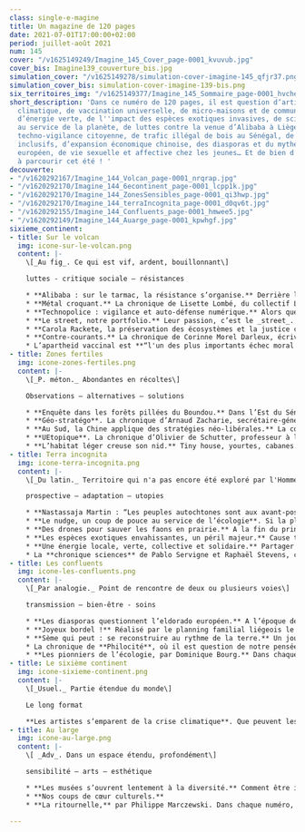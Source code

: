 ```yaml
---
class: single-e-magine
title: Un magazine de 120 pages
date: 2021-07-01T17:00:00+02:00
period: juillet-août 2021
num: 145
cover: "/v1625149249/Imagine_145_Cover_page-0001_kvuvub.jpg"
cover_bis: Imagine139_couverture_bis.jpg
simulation_cover: "/v1625149278/simulation-cover-imagine-145_qfjr37.png"
simulation_cover_bis: simulation-cover-imagine-139-bis.png
six_territoires_img: "/v1625149377/Imagine_145_Sommaire_page-0001_hvchem.jpg"
short_description: 'Dans ce numéro de 120 pages, il est question d’artistes et d''urgence
  climatique, de vaccination universelle, de micro-maisons et de communautés solidaires
  d’énergie verte, de l''impact des espèces exotiques invasives, de sciences sociales
  au service de la planète, de luttes contre la venue d’Alibaba à Liège Airport, de
  techno-vigilance citoyenne, de trafic illégal de bois au Sénégal, de musées plus
  inclusifs, d’expansion économique chinoise, des diasporas et du mythe de l''eldorado
  européen, de vie sexuelle et affective chez les jeunes… Et de bien d’autres sujets
  à parcourir cet été ! '
decouverte:
- "/v1620292167/Imagine_144_Volcan_page-0001_nrqrap.jpg"
- "/v1620292170/Imagine_144_6econtinent_page-0001_lcpp1k.jpg"
- "/v1620292170/Imagine_144_ZonesSensibles_page-0001_qi3hwp.jpg"
- "/v1620292170/Imagine_144_terraIncognita_page-0001_d0qv6t.jpg"
- "/v1620292155/Imagine_144_Confluents_page-0001_hmwee5.jpg"
- "/v1620292149/Imagine_144_Auarge_page-0001_kpwhgf.jpg"
sixieme_continent:
- title: Sur le volcan
  img: icone-sur-le-volcan.png
  content: |-
    \[_Au fig_. Ce qui est vif, ardent, bouillonnant\]

    luttes - critique sociale – résistances

    * **Alibaba : sur le tarmac, la résistance s’organise.** Derrière le front Stop Alibaba, l’opposition à la venue du géant chinois de l’e-commerce à Liège Airport s’organise.
    * **Métal croquant.** La chronique de Lisette Lombé, du collectif L-Slam.
    * **Technopolice : vigilance et auto-défense numérique.** Alors que la surveillance ne cesse de s’étendre, en rue ou sur le Net, le collectif Technopolice milite pour nous en faire prendre conscience, à travers des balades, des ateliers, le partage d’informations. Et défend une lutte collective, pour la protection de la démocratie et des minorités, de tous ceux qui ne correspondent pas à la norme d'aujourd'hui ou de demain.
    * **Le street, notre portfolio.** Leur passion, c’est le _street_. Ils arpentent les villes en skate board, roller en ligne ou trottinette _freestyle_ en quête d’espaces et d’éléments urbains. Julie Van Overstraeten, notre stagiaire photo, nous raconte par l’image la vie de cette communauté en mouvement.
    * **Carola Rackete, la préservation des écosystèmes et la justice climatique.** Son arrestation après avoir débarqué des migrants en Italie, en 2019, l’a rendue célèbre. Mais, hormis cet épisode, peu connaissent le parcours de l’activiste Carola Rackete, navigatrice devenue experte en gestion de la conservation de la nature. Entre deux projets de restauration d’écosystèmes, _Imagine_ l’a rencontrée. Elle explique pourquoi toute solution à la crise climatique doit être examinée sous l’angle de la justice sociale.
    * **Contre-courants.** La chronique de Corinne Morel Darleux, écrivaine, militante écosocialiste, autrice de _Plutôt couler en beauté que flotter sans grâce_ (Libertalia).
    * L’apartheid vaccinal est **“l'un des plus importants échec moral du 21e siècle, qui incombe à la communauté internationale”**. Carlos Correa, directeur du **South Center** et sommité mondiale en matière de droits de propriété intellectuelle, défend le point de vue des pays en développement auprès d’instances internationales. Il parle avec _Imagine_ de solidarité internationale, de brevets et de bien public mondial.
- title: Zones fertiles
  img: icone-zones-fertiles.png
  content: |-
    \[_P. méton._ Abondantes en récoltes\]

    Observations – alternatives – solutions

    * **Enquête dans les forêts pillées du Boundou.** Dans l’Est du Sénégal, la région du Boundou subit un pillage des espèces protégées. Cette déforestation intense, dont pâtissent les populations locales, est organisée avec la complicité des pouvoirs publics. Une menace pour l'équilibre climatique et la biodiversité en Afrique de l’Ouest.
    * **Géo-stratégo**. La chronique d’Arnaud Zacharie, secrétaire-général du CNCD-11.11.11.
    * **Au Sud, la Chine applique des stratégies néo-libérales.** La coopération de la Chine avec les pays en développement est-elle vraiment une relation “Sud-Sud”, “d’égal à égal” ? Où et comment investi cet Etat, qui souhaite devenir la première puissance mondiale en 2049 ? _Imagine_ fait le point.
    * **UEtopique**. La chronique d’Olivier de Schutter, professeur à l’UCLouvain, rapporteur spécial de l’ONU sur l’extrême pauvreté et les droits de l’homme.
    * **L’habitat léger creuse son nid.** Tiny house, yourtes, cabanes... Economique et écologique, l’habitat léger se développe dans les villes et campagnes. Malgré une aspiration susceptible d’offrir une réponse originale à la crise du logement, les communes demeurent démunies, frileuses voire récalcitrantes.
- title: Terra incognita
  img: icone-terra-incognita.png
  content: |-
    \[_Du latin._ Territoire qui n'a pas encore été exploré par l'Homme\]

    prospective – adaptation – utopies

    * **Nastassaja Martin : “Les peuples autochtones sont aux avant-postes de ce qui nous arrive”.** L’anthropologue spécialisée dans les peuples du Grand Nord évoque pour _Imagine_ ses travaux et ses combats. De “Croire aux fauves” aux glaciers alpins qui disparaissent, rencontre avec une intellectuelle ancrée dans le monde vivant.
    * **Le nudge, un coup de pouce au service de l’écologie**. Si la plupart des citoyens ont conscience de l’impact de leur consommation sur l’environnement, ils ne modifient pas pour autant leur comportement. Un concept venu du domaine des sciences comportementales, le nudge, pourrait influencer leurs habitudes. Et devenir un outil incontournable des politiques environnementales… A condition qu’un débat éthique soit mené au préalable.
    * **Des drones pour sauver les faons en prairie.** A la fin du printemps, la saison de la fenaison coïncide avec celle de nidification de certains oiseaux ou de mise bas de chevreuils. Pour protéger la faune sauvage des faucheuses mécaniques, l’association Sauvons Bambi a recours à la détection thermique. Reportage.
    * **Les espèces exotiques envahissantes, un péril majeur.** Cause très importante (entre autres) de perte de biodiversité, les plantes et animaux exotiques envahissants sont de plus en plus présents, nombreux, et répandus à travers le monde, augmentant de façon exponentielle avec la mondialisation. Ils font pourtant rarement la Une de l’actualité. Des chercheurs tentent d’attirer l’attention des pouvoirs publics sur cette question.
    * **Une énergie locale, verte, collective et solidaire.** Partager entre voisins une électricité produite dans le quartier, c’est entre autres ce que doivent permettre les Communautés d’énergie, actuellement testées dans des projets pilotes. En germe, la possibilité de concevoir tout autrement ce bien commun.
    * La **chronique sciences** de Pablo Servigne et Raphaël Stevens, chercheurs indépendants, experts en études prospectives et auteurs de « Aux origines de la catastrophe », co-édité par _Imagine Demain le monde_ et Les Liens qui Libèrent.
- title: Les confluents
  img: icone-les-confluents.png
  content: |-
    \[_Par analogie._ Point de rencontre de deux ou plusieurs voies\]

    transmission – bien-être - soins

    * **Les diasporas questionnent l’eldorado européen.** A l’époque des colonisations, un récit s’est imposé : l’Europe serait la patrie de l’abondance et de la réussite. Un mythe qui pèse sur les épaules des émigrés, qui le remettent aujourd’hui en question. De quoi repenser le discours sur différents aspects des migrations.
    * **Joyeux bordel !** Réalisé par le planning familial liégeois le SIPS, l’ouvrage _Joyeux bordel !_ raconte l’histoire touchante d’une jeunesse de 15 à 26 ans qui se livre. _Imagine_ vous propose des extraits de leurs témoignages autour de la sexualité, l’amour, les réseaux sociaux, leur avenir dans la société...
    * **Sème qui peut : se reconstruire au rythme de la terre.** Un jour par semaine, à la Ferme urbaine ou au Champ du Chaudron, en Région bruxelloise, des volontaires un peu cabossés par la vie viennent mettre les mains dans la terre, bêcher, planter, et retrouver du sens et de la solidarité.
    * La chronique de **Philocité**, où il est question de notre pensée critique et de notre capacité de jugement. Dans ce numéro, on y parle des limites d’une gouvernance par les nombres.
    * **Les pionniers de l’écologie, par Dominique Bourg.** Dans chaque numéro, le philosophe nous replonge dans l'œuvre d’une figure marquante. Cet épisode est consacré à **Aldo Leopold.**
- title: Le sixième continent
  img: icone-sixieme-continent.png
  content: |-
    \[_Usuel._ Partie étendue du monde\]

    Le long format

    **Les artistes s’emparent de la crise climatique**. Que peuvent les arts et les artistes face aux mutations en cours ? Cet été, _Imagine_ ouvre ses colonnes aux créateurs qui s’emparent de la crise climatique et sociale : le groupe rock français Feu ! Chatterton, la cinéaste Coline Serreau, le romancier Pierre Ducrozet, la chorégraphe Fatou Traoré, les plasticiens du prix COAL… Leurs œuvres engagées sont autant d’outils au service de la transformation du monde.
- title: Au large
  img: icone-au-large.png
  content: |-
    \[ _Adv_. Dans un espace étendu, profondément\]

    sensibilité – arts – esthétique

    * **Les musées s’ouvrent lentement à la diversité.** Comment être inclusif, accueillir et attirer des publics parfois trop absents des institutions muséales, comme les minorités de genre, racisées ou sexuelles, les handicapés, etc. ? Les choses commencent petit à petit à bouger.
    * **Nos coups de cœur culturels.**
    * **La ritournelle,** par Philippe Marczewski. Dans chaque numéro, l’écrivain et finaliste du Prix Rossel 2019 nous propose un exercice de « psychogéographie minuscule ».

---
```

